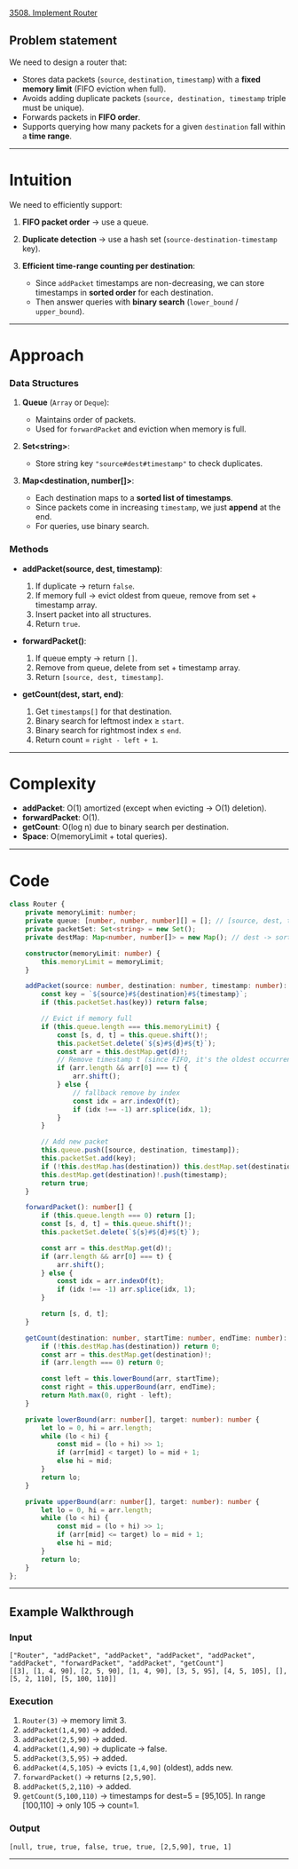 [3508. Implement Router](https://leetcode.com/problems/implement-router/)

## Problem statement

We need to design a router that:

* Stores data packets (`source`, `destination`, `timestamp`) with a **fixed memory limit** (FIFO eviction when full).
* Avoids adding duplicate packets (`source, destination, timestamp` triple must be unique).
* Forwards packets in **FIFO order**.
* Supports querying how many packets for a given `destination` fall within a **time range**.

---

# Intuition

We need to efficiently support:

1. **FIFO packet order** → use a queue.
2. **Duplicate detection** → use a hash set (`source-destination-timestamp` key).
3. **Efficient time-range counting per destination**:

   * Since `addPacket` timestamps are non-decreasing, we can store timestamps in **sorted order** for each destination.
   * Then answer queries with **binary search** (`lower_bound` / `upper_bound`).

---

# Approach

### Data Structures

1. **Queue** (`Array` or `Deque`):

   * Maintains order of packets.
   * Used for `forwardPacket` and eviction when memory is full.
1. **Set\<string>**:

   * Store string key `"source#dest#timestamp"` to check duplicates.
3. **Map\<destination, number\[]>**:

   * Each destination maps to a **sorted list of timestamps**.
   * Since packets come in increasing `timestamp`, we just **append** at the end.
   * For queries, use binary search.

### Methods

* **addPacket(source, dest, timestamp)**:

  1. If duplicate → return `false`.
  2. If memory full → evict oldest from queue, remove from set + timestamp array.
  3. Insert packet into all structures.
  4. Return `true`.

* **forwardPacket()**:

  1. If queue empty → return `[]`.
  2. Remove from queue, delete from set + timestamp array.
  3. Return `[source, dest, timestamp]`.

* **getCount(dest, start, end)**:

  1. Get `timestamps[]` for that destination.
  2. Binary search for leftmost index ≥ `start`.
  3. Binary search for rightmost index ≤ `end`.
  4. Return count = `right - left + 1`.

---

# Complexity

* **addPacket**: O(1) amortized (except when evicting → O(1) deletion).
* **forwardPacket**: O(1).
* **getCount**: O(log n) due to binary search per destination.
* **Space**: O(memoryLimit + total queries).

---

# Code

```typescript
class Router {
    private memoryLimit: number;
    private queue: [number, number, number][] = []; // [source, dest, ts]
    private packetSet: Set<string> = new Set();
    private destMap: Map<number, number[]> = new Map(); // dest -> sorted timestamps

    constructor(memoryLimit: number) {
        this.memoryLimit = memoryLimit;
    }

    addPacket(source: number, destination: number, timestamp: number): boolean {
        const key = `${source}#${destination}#${timestamp}`;
        if (this.packetSet.has(key)) return false;

        // Evict if memory full
        if (this.queue.length === this.memoryLimit) {
            const [s, d, t] = this.queue.shift()!;
            this.packetSet.delete(`${s}#${d}#${t}`);
            const arr = this.destMap.get(d)!;
            // Remove timestamp t (since FIFO, it's the oldest occurrence)
            if (arr.length && arr[0] === t) {
                arr.shift();
            } else {
                // fallback remove by index
                const idx = arr.indexOf(t);
                if (idx !== -1) arr.splice(idx, 1);
            }
        }

        // Add new packet
        this.queue.push([source, destination, timestamp]);
        this.packetSet.add(key);
        if (!this.destMap.has(destination)) this.destMap.set(destination, []);
        this.destMap.get(destination)!.push(timestamp);
        return true;
    }

    forwardPacket(): number[] {
        if (this.queue.length === 0) return [];
        const [s, d, t] = this.queue.shift()!;
        this.packetSet.delete(`${s}#${d}#${t}`);

        const arr = this.destMap.get(d)!;
        if (arr.length && arr[0] === t) {
            arr.shift();
        } else {
            const idx = arr.indexOf(t);
            if (idx !== -1) arr.splice(idx, 1);
        }

        return [s, d, t];
    }

    getCount(destination: number, startTime: number, endTime: number): number {
        if (!this.destMap.has(destination)) return 0;
        const arr = this.destMap.get(destination)!;
        if (arr.length === 0) return 0;

        const left = this.lowerBound(arr, startTime);
        const right = this.upperBound(arr, endTime);
        return Math.max(0, right - left);
    }

    private lowerBound(arr: number[], target: number): number {
        let lo = 0, hi = arr.length;
        while (lo < hi) {
            const mid = (lo + hi) >> 1;
            if (arr[mid] < target) lo = mid + 1;
            else hi = mid;
        }
        return lo;
    }

    private upperBound(arr: number[], target: number): number {
        let lo = 0, hi = arr.length;
        while (lo < hi) {
            const mid = (lo + hi) >> 1;
            if (arr[mid] <= target) lo = mid + 1;
            else hi = mid;
        }
        return lo;
    }
};

```

---

## Example Walkthrough

### Input

```
["Router", "addPacket", "addPacket", "addPacket", "addPacket", "addPacket", "forwardPacket", "addPacket", "getCount"]
[[3], [1, 4, 90], [2, 5, 90], [1, 4, 90], [3, 5, 95], [4, 5, 105], [], [5, 2, 110], [5, 100, 110]]
```

### Execution

1. `Router(3)` → memory limit 3.
2. `addPacket(1,4,90)` → added.
3. `addPacket(2,5,90)` → added.
4. `addPacket(1,4,90)` → duplicate → false.
5. `addPacket(3,5,95)` → added.
6. `addPacket(4,5,105)` → evicts `[1,4,90]` (oldest), adds new.
7. `forwardPacket()` → returns `[2,5,90]`.
8. `addPacket(5,2,110)` → added.
9. `getCount(5,100,110)` → timestamps for dest=5 = \[95,105]. In range \[100,110] → only 105 → count=1.

### Output

```
[null, true, true, false, true, true, [2,5,90], true, 1]
```

---

